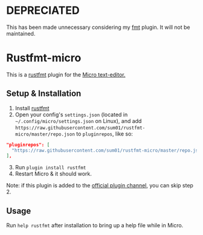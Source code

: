 # DEPRECIATED
This has been made unnecessary considering my [fmt](https://github.com/sum01/fmt-micro) plugin. It will not be maintained.

# Rustfmt-micro
This is a [rustfmt](https://github.com/rust-lang-nursery/rustfmt) plugin for the [Micro text-editor.](https://github.com/zyedidia/micro)

## Setup & Installation
1. Install [rustfmt](https://github.com/rust-lang-nursery/rustfmt)
2. Open your config's `settings.json` (located in `~/.config/micro/settings.json` on Linux), and add `https://raw.githubusercontent.com/sum01/rustfmt-micro/master/repo.json` to `pluginrepos`, like so:
  ```json
  "pluginrepos": [
    "https://raw.githubusercontent.com/sum01/rustfmt-micro/master/repo.json"
  ],
  ```
3. Run `plugin install rustfmt`
4. Restart Micro & it should work.

Note: if this plugin is added to the [official plugin channel](https://github.com/micro-editor/plugin-channel), you can skip step 2.

## Usage
Run `help rustfmt` after installation to bring up a help file while in Micro.
